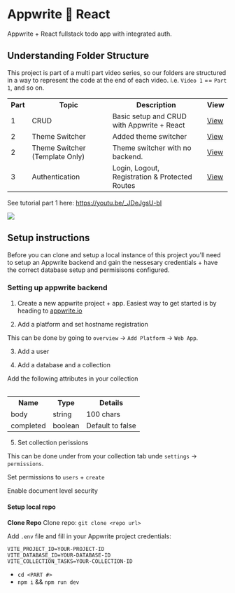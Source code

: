 # Appwrite 🤝 React

Appwrite + React fullstack todo app with integrated auth.

## Understanding Folder Structure

This project is part of a multi part video series, so our folders are structured in a way to represent the code at the end of each video. i.e. `Video 1` == `Part 1`, and so on.

<table>
    <tr>
        <th>Part</th>
        <th>Topic</th>
        <th>Description</th>
        <th>View</th>
    </tr>
    <tr>
        <td>1</td>
        <td>CRUD</td>
        <td>Basic setup and CRUD with Appwrite + React</td>
        <td><a href="/Part-1/">View</a></td>
    </tr>
    <tr>
        <td>2</td>
        <td>Theme Switcher</td>
        <td>Added theme switcher</td>
        <td><a href="/Part-2/">View</a></td>
    </tr>
    <tr>
        <td>2</td>
        <td>Theme Switcher (Template Only)</td>
        <td>Theme switcher with no backend.</td>
        <td><a href="/Part-2-Template-Only">View</a></td>
    </tr>
    <tr>
        <td>3</td>
        <td>Authentication</td>
        <td>Login, Logout, Registration & Protected Routes</td>
        <td><a href="/Part-3/">View</a></td>
    </tr>
<table/>

See tutorial part 1 here: https://youtu.be/_JDeJgsU-bI

<img style="max-width:600px" src="./assets/notes.png"/>

## Setup instructions

Before you can clone and setup a local instance of this project you'll need to setup an Appwrite backend and gain the nessesary credentials + have the correct database setup and permisisons configured.

### Setting up appwrite backend

1. Create a new appwrite project + app. Easiest way to get started is by heading to [appwrite.io](https://appwrite.io/)

2. Add a platform and set hostname registration

This can be done by going to `overview` -> `Add Platform` -> `Web App`.

3. Add a user

4. Add a database and a collection

Add the following attributes in your collection

<table>
    <tr>    
        <th>Name</th>
        <th>Type</th>
        <th>Details</th>
    <tr>
    <tr>    
        <td>body</td>
        <td>string</td>
        <td>100 chars</td>
    <tr>
    <tr>    
        <td>completed</td>
        <td>boolean</td>
        <td>Default to false</td>
    <tr>
</table>

5. Set collection perissions

This can be done under from your collection tab unde `settings` -> `permissions`.

Set permissions to `users` + `create`

Enable document level security

#### Setup local repo

**Clone Repo**
Clone repo: `git clone <repo url>`

Add `.env` file and fill in your Appwrite project credentials:

```
VITE_PROJECT_ID=YOUR-PROJECT-ID
VITE_DATABASE_ID=YOUR-DATABASE-ID
VITE_COLLECTION_TASKS=YOUR-COLLECTION-ID
```

-   `cd <PART #>`
-   `npm i` && `npm run dev`